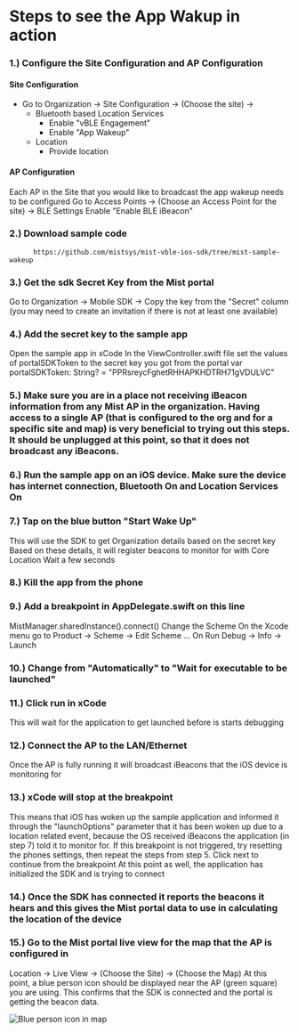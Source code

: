 # Steps to see the App Wakup in action

### 1.) Configure the Site Configuration and AP Configuration

#### Site Configuration

   * Go to Organization → Site Configuration → (Choose the site) →
     * Bluetooth based Location Services
          * Enable "vBLE Engagement"
          * Enable "App Wakeup"
     * Location
          * Provide location


#### AP Configuration

Each AP in the Site that you would like to broadcast the app wakeup needs to be configured 
Go to Access Points → (Choose an Access Point for the site) → BLE Settings
Enable "Enable BLE iBeacon"

### 2.) Download sample code 
          https://github.com/mistsys/mist-vble-ios-sdk/tree/mist-sample-wakeup

### 3.) Get the sdk Secret Key from the Mist portal
Go to Organization → Mobile SDK → Copy the key from the "Secret" column (you may need to create an invitation if there is not at least one available)

### 4.) Add the secret key to the sample app
Open the sample app in xCode
In the ViewController.swift file set the values of portalSDKToken to the secret key you got from the portal
     var portalSDKToken: String? = "PPRsreycFghetRHHAPKHDTRH71gVDULVC"


### 5.) Make sure you are in a place not receiving iBeacon information from any Mist AP in the organization. Having access to a single AP (that is configured to the org and for a specific site and map) is very beneficial to trying out this steps. It should be unplugged at this point, so that it does not broadcast any iBeacons.  

### 6.) Run the sample app on an iOS device. Make sure the device has internet connection, Bluetooth On and Location Services On

### 7.) Tap on the blue button "Start Wake Up"
This will use the SDK to get Organization details based on the secret key
Based on these details, it will register beacons to monitor for with Core Location
Wait a few seconds

### 8.) Kill the app from the phone

### 9.) Add a breakpoint in AppDelegate.swift on this line
 MistManager.sharedInstance().connect()
Change the Scheme
On the Xcode menu go to Product → Scheme → Edit Scheme ...
On Run Debug → Info → Launch

### 10.) Change from "Automatically" to "Wait for executable to be launched"

### 11.) Click run in xCode
This will wait for the application to get launched before is starts debugging

### 12.) Connect the AP to the LAN/Ethernet
Once the AP is fully running it will broadcast iBeacons that the iOS device is monitoring for

### 13.) xCode will stop at the breakpoint
This means that iOS has woken up the sample application and informed it through the "launchOptions" parameter that it has been woken up due to a location related event, because the OS received iBeacons the application (in step 7) told it to monitor for.
If this breakpoint is not triggered, try resetting the phones settings, then repeat the steps from step 5.
Click next to continue from the breakpoint
At this point as well, the application has initialized the SDK and is trying to connect

### 14.) Once the SDK has connected it reports the beacons it hears and this gives the Mist portal data to use in calculating the location of the device

### 15.) Go to the Mist portal live view for the map that the AP is configured in
Location → Live View → (Choose the Site) → (Choose the Map)
At this point, a blue person icon should be displayed near the AP (green square) you are using. This confirms that the SDK is connected and the portal is getting the beacon data.

![Blue person icon in map](https://github.com/mistsys/mist-vble-ios-sdk/blob/mist-sample-wakeup/DemoApp/mist-sample-wakeup/mist-sample-wakeup/blue_person.png)
